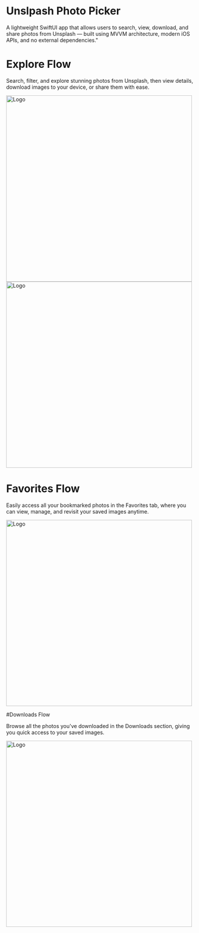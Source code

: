 # Unslpash Photo Picker
A lightweight SwiftUI app that allows users to search, view, download, and share photos from Unsplash — built using MVVM architecture, modern iOS APIs, and no external dependencies."

# Explore Flow

Search, filter, and explore stunning photos from Unsplash, then view details, download images to your device, or share them with ease.

<img src="https://github.com/user-attachments/assets/1353cf6b-a2e4-4ea1-a536-55749e2f826f" width="500" alt="Logo"/>
<img src="https://github.com/user-attachments/assets/464a9009-1f62-42fd-b054-2ba3d929744b" width="500" alt="Logo"/>


# Favorites Flow

Easily access all your bookmarked photos in the Favorites tab, where you can view, manage, and revisit your saved images anytime.

<img src="https://github.com/user-attachments/assets/4feab3be-45d7-424e-96d1-42ec29b95d84" width="500" alt="Logo"/>


#Downloads Flow

Browse all the photos you've downloaded in the Downloads section, giving you quick access to your saved images.

<img src="https://github.com/user-attachments/assets/3785a0e9-0301-4f03-a6cb-f6b9dc41d4ff" width="500" alt="Logo"/>
